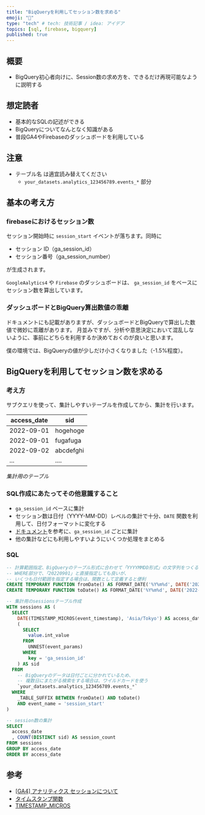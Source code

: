 ```yaml
---
title: "BiqQueryを利用してセッション数を求める"
emoji: "🔰"
type: "tech" # tech: 技術記事 / idea: アイデア
topics: [sql, firebase, bigquery]
published: true
---
```


## 概要

- BigQuery初心者向けに、Session数の求め方を、できるだけ再現可能なように説明する

## 想定読者

- 基本的なSQLの記述ができる
- BigQueryについてなんとなく知識がある
- 普段GA4やFirebaseのダッシュボードを利用している


## 注意

- テーブル名 は適宜読み替えてください
  - `your_datasets.analytics_123456789.events_*` 部分

## 基本の考え方
### firebaseにおけるセッション数

セッション開始時に `session_start` イベントが落ちます。同時に

- セッション ID（ga_session_id）
- セッション番号（ga_session_number）

が生成されます。

`GoogleAalytics4` や `Firebase` のダッシュボードは、 `ga_session_id` をベースにセッション数を算出しています。

### ダッシュボードとBigQuery算出数値の乖離

ドキュメントにも記載がありますが、ダッシュボードとBigQueryで算出した数値で微妙に乖離があります。
月並みですが、分析や意思決定において混乱しないように、事前にどちらを利用するか決めておくのが良いと思います。

僕の環境では、BigQueryの値が少しだけ小さくなりました（-1.5%程度）。


## BigQueryを利用してセッション数を求める
### 考え方

サブクエリを使って、集計しやすいテーブルを作成してから、集計を行います。


| access_date   | sid       |
|----------|-----------------|
| 2022-09-01 | hogehoge |
| 2022-09-01 | fugafuga |
| 2022-09-02 | abcdefghi |
| ...        | .... |
*集計用のテーブル*

### SQL作成にあたってその他意識すること

- `ga_session_id` ベースに集計
- セッション数は日付（YYYY-MM-DD）レベルの集計で十分、`DATE` 関数を利用して、日付フォーマットに変化する
- [ドキュメント](https://support.google.com/firebase/answer/9191807?hl=ja)を参考に、`ga_session_id` ごとに集計
- 他の集計などにも利用しやすいようにいくつか処理をまとめる

### SQL

```sql
-- 計算範囲指定、BigQueryのテーブル形式に合わせて「YYYYMMDD形式」の文字列をつくる
-- WHERE部分で、「20220901」と直接指定しても良いが、
-- いくつも日付範囲を指定する場合は、関数として定義すると便利
CREATE TEMPORARY FUNCTION fromDate() AS FORMAT_DATE('%Y%m%d', DATE('2022-09-01'));
CREATE TEMPORARY FUNCTION toDate() AS FORMAT_DATE('%Y%m%d', DATE('2022-09-01'));

-- 集計用のsessionsテーブル作成
WITH sessions AS (
  SELECT
    DATE(TIMESTAMP_MICROS(event_timestamp), 'Asia/Tokyo') AS access_date,
    (
      SELECT
        value.int_value
      FROM
        UNNEST(event_params)
      WHERE
        key = 'ga_session_id'
    ) AS sid
  FROM
    -- BigQueryのデータは日付ごとに分かれているため、
    -- 複数日にまたがる検索をする場合は、ワイルドカードを使う
    `your_datasets.analytics_123456789.events_*`
  WHERE
    _TABLE_SUFFIX BETWEEN fromDate() AND toDate()
    AND event_name = 'session_start'
)

-- session数の集計
SELECT
  access_date
  , COUNT(DISTINCT sid) AS session_count
FROM sessions
GROUP BY access_date
ORDER BY access_date
```

## 参考

- [[GA4] アナリティクス セッションについて](https://support.google.com/firebase/answer/9191807?hl=ja)
- [タイムスタンプ関数](https://cloud.google.com/bigquery/docs/reference/standard-sql/timestamp_functions?hl=ja)
- [TIMESTAMP_MICROS](https://cloud.google.com/bigquery/docs/reference/standard-sql/timestamp_functions?hl=ja#timestamp_micros)
